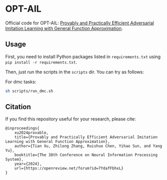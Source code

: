 # OPT-AIL

Official code for OPT-AIL: [Provably and Practically Efficient Adversarial Imitation Learning with General Function Approximation](https://openreview.net/forum?id=7YdafFbhxL).


## Usage

First, you need to install Python packages listed in `requirements.txt` using `pip install -r requirements.txt`.

Then, just run the scripts in the `scripts` dir. You can try as follows:

For dmc tasks:

```bash
sh scripts/run_dmc.sh
```


## Citation

If you find this repository useful for your research, please cite:

```
@inproceedings{
	xu2024provable,
	title={Provably and Practically Efficient Adversarial Imitation Learning with General Function Approximation},
	author={Tian Xu, Zhilong Zhang, Ruishuo Chen, Yihao Sun, and Yang Yu},
	booktitle={The 38th Conference on Neural Information Processing System},
	year={2024},
	url={https://openreview.net/forum?id=7YdafFbhxL}
}
```


